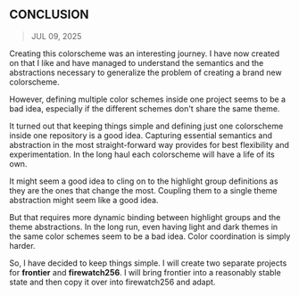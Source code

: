 ## CONCLUSION
> JUL 09, 2025

Creating this colorscheme was an interesting journey.
I have now created on that I like and have managed to understand the semantics
and the abstractions necessary to generalize the problem of creating a
brand new colorscheme.

However, defining multiple color schemes inside one project seems to be a bad idea,
especially if the different schemes don't share the same theme.

It turned out that keeping things simple and defining just one colorscheme
inside one repository is a good idea. Capturing essential semantics and abstraction
in the most straight-forward way provides for best flexibility and experimentation.
In the long haul each colorscheme will have a life of its own.

It might seem a good idea to cling on to the highlight group definitions as they
are the ones that change the most.  Coupling them to a single theme abstraction
might seem like a good idea.

But that requires more dynamic binding between highlight groups and the theme
abstractions.  In the long run, even having light and dark themes in the same color
schemes seem to be a bad idea.  Color coordination is simply harder.

So, I have decided to keep things simple.  I will create two separate projects
for **frontier** and **firewatch256**.  I will bring frontier into a reasonably
stable state and then copy it over into firewatch256 and adapt.
